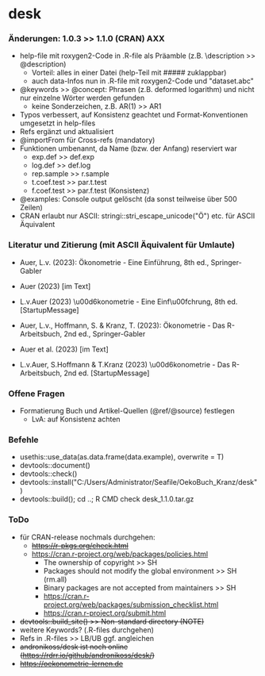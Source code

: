 # desk


### Änderungen: 1.0.3 >> 1.1.0 (CRAN) AXX

-   help-file mit roxygen2-Code in .R-file als Präamble (z.B. \\description >> @description)
    -   Vorteil: alles in einer Datei (help-Teil mit ##### zuklappbar)
    -   auch data-Infos nun in .R-file mit roxygen2-Code und "dataset.abc"
-   @keywords >> @concept: Phrasen (z.B. deformed logarithm) und nicht nur einzelne Wörter werden gefunden
    - keine Sonderzeichen, z.B. AR(1) >> AR1
-   Typos verbessert, auf Konsistenz geachtet und Format-Konventionen umgesetzt in help-files
-   Refs ergänzt und aktualisiert
-   @importFrom für Cross-refs (mandatory)
-   Funktionen umbenannt, da Name (bzw. der Anfang) reserviert war
    -   exp.def >> def.exp
    -   log.def >> def.log
    -   rep.sample >> r.sample
    -   t.coef.test >> par.t.test
    -   f.coef.test >> par.f.test (Konsistenz)
-   @examples: Console output gelöscht (da sonst teilweise über 500 Zeilen)
-   CRAN erlaubt nur ASCII: stringi::stri_escape_unicode("Ö") etc. für ASCII Äquivalent


### Literatur und Zitierung (mit ASCII Äquivalent für Umlaute)

-   Auer, L.v. (2023): Ökonometrie - Eine Einführung, 8th ed., Springer-Gabler
-   Auer (2023) [im Text]
-   L.v.Auer (2023) \u00d6konometrie - Eine Einf\u00fchrung, 8th ed. [StartupMessage]

-   Auer, L.v., Hoffmann, S. & Kranz, T. (2023): Ökonometrie - Das R-Arbeitsbuch, 2nd ed., Springer-Gabler
-   Auer et al. (2023) [im Text]
-   L.v.Auer, S.Hoffmann & T.Kranz (2023) \u00d6konometrie - Das R-Arbeitsbuch, 2nd ed. [StartupMessage]


### Offene Fragen

-   Formatierung Buch und Artikel-Quellen (@ref/@source) festlegen
    - LvA: auf Konsistenz achten


### Befehle

- usethis::use_data(as.data.frame(data.example), overwrite = T)
- devtools::document()
- devtools::check()
- devtools::install("C:/Users/Administrator/Seafile/OekoBuch_Kranz/desk")
- devtools::build(); cd ..; R CMD check desk_1.1.0.tar.gz


### ToDo

-   für CRAN-release nochmals durchgehen: 
    -   ~~https://r-pkgs.org/check.html~~
    -   https://cran.r-project.org/web/packages/policies.html
        -   The ownership of copyright >> SH
        -   Packages should not modify the global environment >> SH (rm.all)
        -   Binary packages are not accepted from maintainers >> SH
        -   https://cran.r-project.org/web/packages/submission_checklist.html 
        -   https://cran.r-project.org/submit.html
-   ~~devtools::build_site() >> Non-standard directory (NOTE)~~
-   weitere Keywords? (.R-files durchgehen)
-   Refs in .R-files >> LB/UB ggf. angleichen
-   ~~andronikoss/desk ist noch online (https://rdrr.io/github/andronikoss/desk/)~~
-   ~~https://oekonometrie-lernen.de~~

